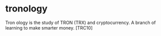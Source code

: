 # tronology
Tron ology is the study of TRON (TRX) and cryptocurrency. A branch of learning to make smarter money. [TRC10]
